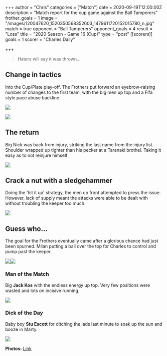 +++
author = "Chris"
categories = ["Match"]
date = 2020-09-19T12:00:00Z
description = "Match report for the cup game against the Ball Tamperers"
frother_goals = 1
image = "/images/120047620_1520350568352603_1479611720152015780_n.jpg"
match = true
opponent = "Ball Tamperers"
opponent_goals = 4
result = "Loss"
title = "2020 Season - Game 16 (Cup)"
type = "post"
[[scorers]]
goals = 1
scorer = "Charles Daily"

+++
> Haters will say it was thrown...

## Change in tactics

Into the Cup/Plate play-off. The Frothers put forward an eyebrow-raising number of changes to the first team, with the big men up top and a Fifa style pace abuse backline.

![](/images/119922813_3167771753449108_5141607045116857200_o.jpg)

![](/images/119790055_3167770790115871_3336836213541212873_o.jpg)

## The return

Big Nick was back from injury, striking the last name from the injury list. Shoulder wrapped up tighter than his pecker at a Taranaki brothel. Taking it easy as to not reinjure himself

![](/images/120027062_3167768646782752_7505293585033864914_o.jpg)

## Crack a nut with a sledgehammer

Doing the 'hit it up' strategy, the men up front attempted to press the issue. However, lack of supply meant the attacks were able to be dealt with without troubling the keeper too much.

![](/images/119968508_3167767513449532_540122983410579113_o.jpg)

## Guess who...

The goal for the Frothers eventually came after a glorious chance had just been spurned. Milan putting a ball over the top for Charles to control and pump past the keeper.

![](/images/119991797_945972069239038_2725917641276013653_n.jpg)![](/images/119701671_2985808054979715_887024598102618231_n.jpg)

### Man of the Match

Big **Jack Kos** with the endless energy up top. Very few positions were wasted and lots on incisive running.

![](/images/119808061_3167772106782406_5800221690295552584_o.jpg)

### Dick of the Day

Baby boy **Stu Escott** for ditching the lads last minute to soak up the sun and booze in Marty.

![](/images/stuboi.jpg)

**Photos:** [Link](https://www.facebook.com/NZSundayFootball/posts/3167773406782276)